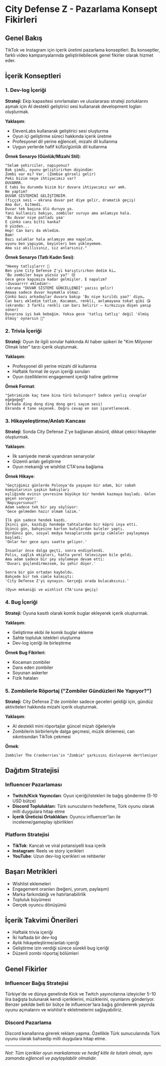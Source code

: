 # City Defense Z - Pazarlama Konsept Fikirleri

## Genel Bakış
TikTok ve Instagram için içerik üretimi pazarlama konseptleri. Bu konseptler, farklı video kampanyalarında geliştirilebilecek genel fikirler olarak hizmet eder.

## İçerik Konseptleri

### 1. Dev-log İçeriği

**Strateji**: Ekip kapasitesi sınırlamaları ve uluslararası strateji zorluklarını aşmak için AI destekli geliştirici sesi kullanarak development logları oluşturmak.

**Yaklaşım**:
- ElevenLabs kullanarak geliştirici sesi oluşturma
- Oyun içi geliştirme süreci hakkında içerik üretme
- Profesyonel dil yerine eğlenceli, mizahi dil kullanma
- Uygun yerlerde hafif küfür/günlük dil kullanma

**Örnek Senaryo (Günlük/Mizahi Stil)**:
```
"Selam şehirciler, napıyonuz?
Bak şimdi, oyunu geliştirirken düşündüm:
Zombi var mı? Var. (Zombie görseli gelir)
Peki bizim neye ihtiyacımız var?
DUVARRR.
E tabi bu durumda bizim bir duvara ihtiyacımız var amk.
Ne yaptım?
DUVAR SİSTEMİNİ GELİŞTİRDİM.
(fıççık sesi – ekrana duvar pat diye gelir, dramatik geçiş)
Ama dur, bitmedi.
Duvar tek başına ölü duruyo ya.
Yani kullanıcı bakıyo, zombiler vuruyo ama anlamıyo hala.
'Bu duvar niye patladı yaa'
E çünkü canı bitti kanka?
O yüzden...
Hop! Can barı da ekledim.
Bam!
Bazı salaklar hala anlamıyo ama napalım,
oyunu ben yapıyom, beyinleri ben yükleyemem.
Ama siz akıllısınız, siz anlarsınız."
```

**Örnek Senaryo (Tatlı Kadın Sesi)**:
```
"Heeey tatlışlarrr 💖
Ben yine City Defense Z'yi karıştırırken dedim ki…
'Bu zombiler baya yüzsüz ya?' 😒
Gece gece kapımıza kadar gelmişler. E napalım?
✨Duvaarrrr ekledim!✨
(ekrana "DUVAR SİSTEMİ GÜNCELLENDİ" yazısı gelir)
Amaaa sadece duvar koymakla olmaz.
Çünkü bazı arkadaşlar duvara bakıp 'Bu niye kırıldı yaa?' diyo…
Can barı ekledim tatlım. Kocaman, renkli, anlamayana tokat gibi 😘
(ekranda: 3 farklı renkli can barı belirir – kırmızıya düşen yanıp söner)
Duvarına iyi bak bebeğim. Yoksa gece 'tatlış tatlış' değil 'ölmüş ölmüş' oynarsın 💅"
```

### 2. Trivia İçeriği

**Strateji**: Oyun ile ilgili sorular hakkında AI haber spikeri ile "Kim Milyoner Olmak İster" tarzı içerik oluşturmak.

**Yaklaşım**:
- Profesyonel dil yerine mizahi dil kullanma
- Haftalık format ile oyun içeriği soruları
- Oyun özelliklerini engagement içeriği haline getirme

**Örnek Format**:
```
"Şehrimizde kaç tane bina türü bulunuyor? Sadece yanlış cevaplar eğeğeğeğ"
(Arkada ding dong ding dong geri sayım sesi) 
Ekranda 4 tane seçenek. Doğru cevap en son işaretlenecek.
```

### 3. Hikayeleştirme/Anlatı Kancası

**Strateji**: Sonda City Defense Z'ye bağlanan absürd, dikkat çekici hikayeler oluşturmak.

**Yaklaşım**:
- İlk saniyede merak uyandıran senaryolar
- Gizemli anlatı geliştirme
- Oyun mekaniği ve wishlist CTA'sına bağlama

**Örnek Hikaye**:
``` 
"Geçtiğimiz günlerde Polonya'da yaşayan bir adam, bir sabah komşularının şaşkın bakışları 
eşliğinde evinin çevresine büyükçe bir hendek kazmaya başladı. Gelen geçen soruyor:
'Napıyorsunuz?'
Adam sadece tek bir şey söylüyor:
'Gece gelmeden hazır olmam lazım.'
 
İlk gün sadece hendek kazdı.
İkinci gün, kazdığı hendeğe tahtalardan bir köprü inşa etti.
Üçüncü gün, bahçesine karton kutulardan kuleler yaptı.
Dördüncü gün, sosyal medya hesaplarında garip cümleler paylaşmaya başladı:
'Onlar her gece aynı saatte geliyor.'

İnsanlar önce dalga geçti, sonra endişelendi.
Polis, sağlık ekipleri, hatta yerel televizyon bile geldi.
Ama adam sadece bir şey söylemeye devam etti:
'Duvarı güçlendirmezsem, bu şehir düşer.' 

Sonra bir gün ortadan kayboldu.
Bahçede bir tek cümle kalmıştı:
'City Defense Z'yi oynayın. Gerçeği orada bulacaksınız.'

(Oyun mekaniği ve wishlist CTA'sına geçiş)
```

### 4. Bug İçeriği

**Strateji**: Oyuna kasıtlı olarak komik buglar ekleyerek içerik oluşturmak.

**Yaklaşım**:
- Geliştirme ekibi ile komik buglar ekleme
- Sahte topluluk istekleri oluşturma
- Dev-log içeriği ile birleştirme

**Örnek Bug Fikirleri**:
- Kocaman zombiler
- Dans eden zombiler
- Soyunan askerler
- Fizik hataları

### 5. Zombilerle Röportaj ("Zombiler Gündüzleri Ne Yapıyor?")

**Strateji**: City Defense Z'de zombiler sadece geceleri geldiği için, gündüz aktiviteleri hakkında mizahi içerik oluşturmak.

**Yaklaşım**:
- AI destekli mini röportajlar güncel mizah öğeleriyle
- Zombilerin birbirleriyle dalga geçmesi, müzik dinlemesi, can sıkıntısından TikTok çekmesi

**Örnek**:
```
Zombiler The Cranberries'in "Zombie" şarkısını dinleyerek dertleniyor
```

## Dağıtım Stratejisi

### Influencer Pazarlaması
- **Twitch/Kick Yayıncıları**: Oyun içeriği/istekleri ile bağış gönderme (5-10 USD bütçe)
- **Discord Toplulukları**: Türk sunucularını hedefleme, Türk oyunu olarak milli duygulara hitap etme
- **İçerik Üreticisi Ortaklıkları**: Oyuncu influencer'ları ile inceleme/gameplay işbirlikleri

### Platform Stratejisi
- **TikTok**: Kancalı ve viral potansiyelli kısa içerik
- **Instagram**: Reels ve story içerikleri
- **YouTube**: Uzun dev-log içerikleri ve rehberler

## Başarı Metrikleri
- Wishlist eklemeleri
- Engagement oranları (beğeni, yorum, paylaşım)
- Marka farkındalığı ve hatırlanabilirlik
- Topluluk büyümesi
- Gerçek oyuncu dönüşümü

## İçerik Takvimi Önerileri
- Haftalık trivia içeriği
- İki haftada bir dev-log
- Aylık hikayeleştirme/anlatı içeriği
- Geliştirme izin verdiği sürece sürekli bug içeriği
- Düzenli zombi röportaj bölümleri

## Genel Fikirler

### Influencer Bağış Stratejisi
Türkiye'de ve dünya genelinde Kick ve Twitch yayıncılarına izleyiciler 5-10 lira bağışta bulunarak kendi içeriklerini, müziklerini, oyunlarını gönderiyor. Benzer şekilde belli bir bütçe ile influencer'lara bağış göndererek yayında oyunu açmalarını ve wishlist'e ekletmelerini sağlayabiliriz.

### Discord Pazarlama
Discord kanallarına girerek reklam yapma. Özellikle Türk sunucularında Türk oyunu olarak bahsedip milli duygulara hitap etme.

---

*Not: Tüm içerikler oyun markalaması ve hedef kitle ile tutarlı olmalı, aynı zamanda eğlenceli ve paylaşılabilir olmalıdır.* 